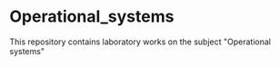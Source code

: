 # Operational_systems
This repository contains laboratory works on the subject "Operational systems"
